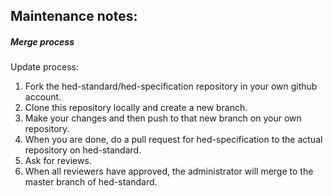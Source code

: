 
## Maintenance notes:

##### Merge process
Update process:  
   1.  Fork the hed-standard/hed-specification repository in your own github account.  
   2.  Clone this repository locally and create a new branch.
   3.  Make your changes and then push to that new branch on your own repository.
   4.  When you are done, do a pull request for hed-specification to the actual repository on hed-standard.  
   5.  Ask for reviews. 
   5.  When all reviewers have approved, the administrator will merge to the master branch of hed-standard.  

